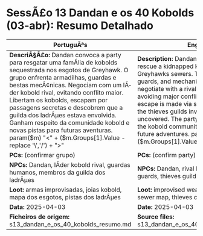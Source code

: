 ﻿# SessÃ£o 13  Dandan e os 40 Kobolds (03-abr): Resumo Detalhado

| PortuguÃªs | English |
|-----------|---------|
| **DescriÃ§Ã£o:** Dandan convoca a party para resgatar uma famÃ­lia de kobolds sequestrada nos esgotos de Greyhawk. O grupo enfrenta armadilhas, guardas e bestas mecÃ¢nicas. Negociam com um lÃ­der kobold rival, evitando conflito maior. Libertam os kobolds, escapam por passagens secretas e descobrem que a guilda dos ladrÃµes estava envolvida. Ganham respeito da comunidade kobold e novas pistas para futuras aventuras. param($m) "<" + ($m.Groups[1].Value -replace '\\','/') + ">"  | **Description:** Dandan gathers the party to rescue a kidnapped kobold family from Greyhawks sewers. The group faces traps, guards, and mechanical beasts. They negotiate with a rival kobold leader, avoiding major conflict. Kobolds are freed, escape is made via secret passages, and the thieves guilds involvement is uncovered. The party gains the respect of the kobold community and new leads for future adventures. param($m) "<" + ($m.Groups[1].Value -replace '\\','/') + ">"  |
| **PCs:** (confirmar grupo) | **PCs:** (confirm party) |
| **NPCs:** Dandan, lÃ­der kobold rival, guardas humanos, membros da guilda dos ladrÃµes | **NPCs:** Dandan, rival kobold leader, human guards, thieves guild members |
| **Loot:** armas improvisadas, joias kobold, mapa dos esgotos, pistas dos ladrÃµes | **Loot:** improvised weapons, kobold jewels, sewer map, thieves clues |
| **Data:** 2025-04-03 | **Date:** 2025-04-03 |
| **Ficheiros de origem:** s13_dandan_e_os_40_kobolds_resumo.md | **Source files:** s13_dandan_e_os_40_kobolds_resumo.md |

























